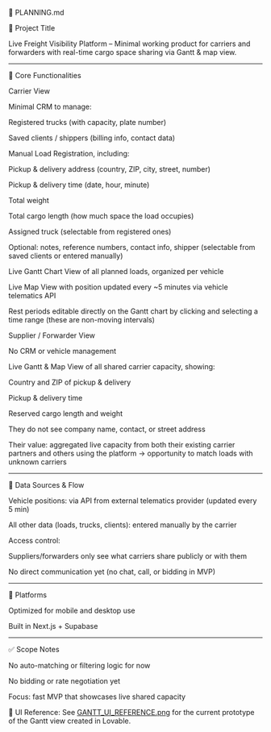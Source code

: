 🧠 PLANNING.md

🧰 Project Title

Live Freight Visibility Platform – Minimal working product for carriers and forwarders with real-time cargo space sharing via Gantt & map view.


---

🚛 Core Functionalities

Carrier View

Minimal CRM to manage:

Registered trucks (with capacity, plate number)

Saved clients / shippers (billing info, contact data)


Manual Load Registration, including:

Pickup & delivery address (country, ZIP, city, street, number)

Pickup & delivery time (date, hour, minute)

Total weight

Total cargo length (how much space the load occupies)

Assigned truck (selectable from registered ones)

Optional: notes, reference numbers, contact info, shipper (selectable from saved clients or entered manually)


Live Gantt Chart View of all planned loads, organized per vehicle

Live Map View with position updated every ~5 minutes via vehicle telematics API

Rest periods editable directly on the Gantt chart by clicking and selecting a time range (these are non-moving intervals)


Supplier / Forwarder View

No CRM or vehicle management

Live Gantt & Map View of all shared carrier capacity, showing:

Country and ZIP of pickup & delivery

Pickup & delivery time

Reserved cargo length and weight


They do not see company name, contact, or street address

Their value: aggregated live capacity from both their existing carrier partners and others using the platform → opportunity to match loads with unknown carriers



---

🔗 Data Sources & Flow

Vehicle positions: via API from external telematics provider (updated every 5 min)

All other data (loads, trucks, clients): entered manually by the carrier

Access control:

Suppliers/forwarders only see what carriers share publicly or with them

No direct communication yet (no chat, call, or bidding in MVP)




---

📱 Platforms

Optimized for mobile and desktop use

Built in Next.js + Supabase



---

✅ Scope Notes

No auto-matching or filtering logic for now

No bidding or rate negotiation yet

Focus: fast MVP that showcases live shared capacity

📎 UI Reference:
See [GANTT_UI_REFERENCE.png](./examples/GANTT_UI_REFERENCE.png) for the current prototype of the Gantt view created in Lovable.


